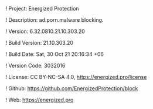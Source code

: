! Project: Energized Protection

! Description: ad.porn.malware blocking.

! Version: 6.32.0810.21.10.303.20

! Build Version: 21.10.303.20

! Build Date: Sat, 30 Oct 21 20:16:34 +06

! Version Code: 3032016

! License: CC BY-NC-SA 4.0, https://energized.pro/license

! Github: https://github.com/EnergizedProtection/block

! Web: https://energized.pro
